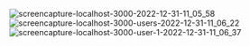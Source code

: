 ![screencapture-localhost-3000-2022-12-31-11_05_58](https://user-images.githubusercontent.com/113104316/210126455-f5a5fde5-10ee-4a6a-955a-d851d8bae99a.png)
![screencapture-localhost-3000-users-2022-12-31-11_06_22](https://user-images.githubusercontent.com/113104316/210126458-1204137c-c712-467d-931e-d418b01265bc.png)
![screencapture-localhost-3000-user-1-2022-12-31-11_06_37](https://user-images.githubusercontent.com/113104316/210126461-3b5c1dfe-3109-451c-b9bd-680a8749c04e.png)
